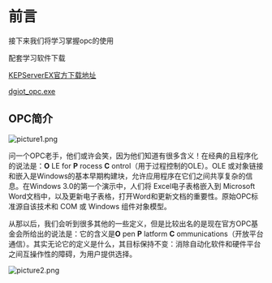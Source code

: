 # 前言
  
  接下来我们将学习掌握opc的使用
  
  配套学习软件下载
  
  [KEPServerEX官方下载地址](https://www.kepware.com/zh-cn/products/kepserverex/)
  
  [dgiot_opc.exe](https://dgiot-1253666439.cos.ap-shanghai-fsi.myqcloud.com/shuwa_tech/zh/blog/study/opc/dgiot_opc.exe)
  
## OPC简介

![picture1.png](https://dgiot-1253666439.cos.ap-shanghai-fsi.myqcloud.com/shuwa_tech/zh/blog/study/opc/picture1.png)

问一个OPC老手，他们或许会笑，因为他们知道有很多含义！在经典的且程序化的说法是：**O** LE for **P** rocess **C** ontrol（用于过程控制的OLE）。OLE 或对象链接和嵌入是Windows的基本早期构建块，允许应用程序在它们之间共享复杂的信息。在Windows 3.0的第一个演示中，人们将 Excel电子表格嵌入到 Microsoft Word文档中，以及更新电子表格，打开Word和更新文档的重要性。原始OPC标准源自该技术和 COM 或 Windows 组件对象模型。

从那以后，我们会听到很多其他的一些定义，但是比较出名的是现在官方OPC基金会所给出的说法是：它的含义是**O** pen **P** latform **C** ommunications（开放平台通信）。其实无论它的定义是什么，其目标保持不变：消除自动化软件和硬件平台之间互操作性的障碍，为用户提供选择。  

![picture2.png](https://dgiot-1253666439.cos.ap-shanghai-fsi.myqcloud.com/shuwa_tech/zh/blog/study/opc/picture2.png)


